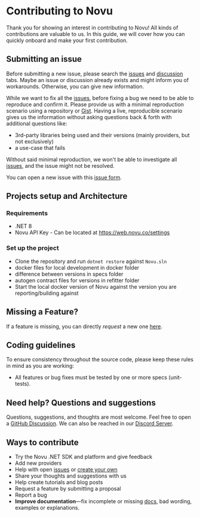 # Contributing to Novu

Thank you for showing an interest in contributing to Novu! All kinds of contributions are valuable to us. In this guide, we will cover how you can quickly onboard and make your first contribution.

## Submitting an issue

Before submitting a new issue, please search the [issues](https://github.com/novuhq/novu-dotnet/issues) and [discussion](https://github.com/novuhq/novu-dotnet/discussions) tabs. Maybe an issue or discussion already exists and might inform you of workarounds. Otherwise, you can give new information.

While we want to fix all the [issues](https://github.com/novuhq/novu-dotnet/issues), before fixing a bug we need to be able to reproduce and confirm it. Please provide us with a minimal reproduction scenario using a repository or [Gist](https://gist.github.com/). Having a live, reproducible scenario gives us the information without asking questions back & forth with additional questions like:

- 3rd-party libraries being used and their versions (mainly providers, but not exclusively)
- a use-case that fails

Without said minimal reproduction, we won't be able to investigate all [issues](https://github.com/novuhq/novu/issues), and the issue might not be resolved.

You can open a new issue with this [issue form](https://github.com/novuhq/novu-dotnet/issues/new).

## Projects setup and Architecture

### Requirements

- .NET 8
- Novu API Key - Can be located at https://web.novu.co/settings

### Set up the project

* Clone the repository and run `dotnet restore` against `Novu.sln`
* docker files for local development in docker folder
* difference between versions in specs folder
* autogen contract files for versions in refitter folder
* Start the local docker version of Novu against the version you are reporting/building against

## Missing a Feature?

If a feature is missing, you can directly _request_ a new one [here](https://github.com/novuhq/novu-dotnet/issues/newtitle=%F0%9F%9A%80+Feature%3A+).

## Coding guidelines

To ensure consistency throughout the source code, please keep these rules in mind as you are working:

- All features or bug fixes must be tested by one or more specs (unit-tests).

## Need help? Questions and suggestions

Questions, suggestions, and thoughts are most welcome. Feel free to open a [GitHub Discussion](https://github.com/novuhq/novu/discussions/new). We can also be reached in our [Discord Server](https://discord.novu.co).

## Ways to contribute

- Try the Novu .NET SDK and platform and give feedback
- Add new providers
- Help with open [issues](https://github.com/novuhq/novu-dotnet/issues) or [create your own](https://github.com/novuhq/novu-dotnet/issues)
- Share your thoughts and suggestions with us
- Help create tutorials and blog posts
- Request a feature by submitting a proposal
- Report a bug
- **Improve documentation**—fix incomplete or missing [docs](https://docs.novu.co/), bad wording, examples or explanations.
